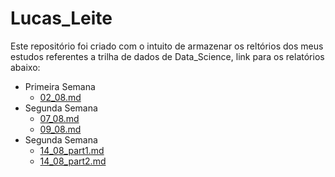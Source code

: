 # Lucas_Leite

Este repositório foi criado com o intuito de armazenar os reltórios dos meus estudos referentes a trilha de dados de Data_Science, link para os relatórios abaixo:

* Primeira Semana
    - [02_08.md](https://github.com/2RP-Squad404/Lucas_Leite/blob/develop/Relatorios/Primeira%20Semana/02_08.md)
* Segunda Semana
    - [07_08.md](https://github.com/2RP-Squad404/Lucas_Leite/blob/develop/Relatorios/Segunda%20Semana/07_08.md)
    - [09_08.md](https://github.com/2RP-Squad404/Lucas_Leite/blob/develop/Relatorios/Segunda%20Semana/09_08.md)
* Segunda Semana
    - [14_08_part1.md](https://github.com/2RP-Squad404/Lucas_Leite/blob/develop/Relatorios/Terceira%20Semana/14_08_part1.md)
    - [14_08_part2.md](https://github.com/2RP-Squad404/Lucas_Leite/blob/develop/Relatorios/Terceira%20Semana/14_08_part2.md)
